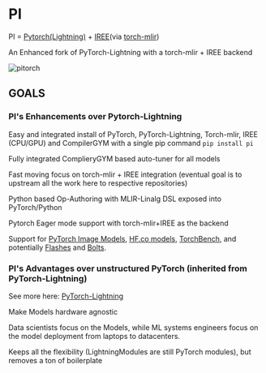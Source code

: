 # PI
PI = [Pytorch(Lightning)](https://github.com/PyTorchLightning/pytorch-lightning) + [IREE](https://github.com/google/iree/)(via [torch-mlir](https://github.com/llvm/torch-mlir))

An Enhanced fork of PyTorch-Lightning with a torch-mlir + IREE backend

![pitorch](https://user-images.githubusercontent.com/74956/151889869-32b39bd9-d1eb-4c32-a5e5-33a9891d7112.jpg)

## GOALS

### PI's Enhancements over Pytorch-Lightning

Easy and integrated install of PyTorch, PyTorch-Lightning, Torch-mlir, IREE (CPU/GPU) and CompilerGYM with a single pip command `pip install pi`

Fully integrated  ComplieryGYM based auto-tuner for all models

Fast moving focus on torch-mlir + IREE integration (eventual goal is to upstream all the work here to respective repositories)

Python based Op-Authoring with MLIR-Linalg DSL exposed into PyTorch/Python

Pytorch Eager mode support with torch-mlir+IREE as the backend

Support for  [PyTorch Image Models](https://github.com/rwightman/pytorch-image-models), [HF.co models](https://huggingface.co/models), [TorchBench](https://github.com/pytorch/benchmark), and potentially [Flashes](https://github.com/PyTorchLightning/lightning-bolts) and [Bolts](https://github.com/PyTorchLightning/lightning-flash). 


### PI's Advantages over unstructured PyTorch (inherited from PyTorch-Lightning)

See more here: [PyTorch-Lightning](https://github.com/PyTorchLightning/pytorch-lightning#advantages-over-unstructured-pytorch)

Make Models hardware agnostic

Data scientists focus on the Models, while ML systems engineers focus on the model deployment from laptops to datacenters.

Keeps all the flexibility (LightningModules are still PyTorch modules), but removes a ton of boilerplate

